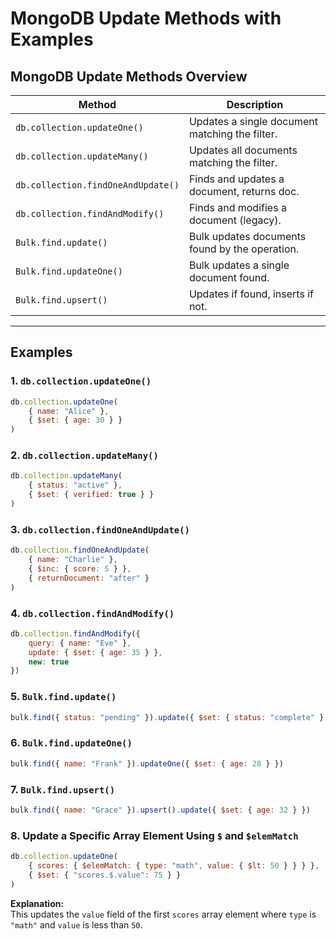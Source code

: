 # MongoDB Update Methods with Examples

## MongoDB Update Methods Overview

| Method                              | Description                                      |
|--------------------------------------|--------------------------------------------------|
| `db.collection.updateOne()`          | Updates a single document matching the filter.   |
| `db.collection.updateMany()`         | Updates all documents matching the filter.        |
| `db.collection.findOneAndUpdate()`   | Finds and updates a document, returns doc.        |
| `db.collection.findAndModify()`      | Finds and modifies a document (legacy).           |
| `Bulk.find.update()`                 | Bulk updates documents found by the operation.    |
| `Bulk.find.updateOne()`              | Bulk updates a single document found.             |
| `Bulk.find.upsert()`                 | Updates if found, inserts if not.                 |

---

## Examples

### 1. `db.collection.updateOne()`
```js
db.collection.updateOne(
    { name: "Alice" },
    { $set: { age: 30 } }
)
```

### 2. `db.collection.updateMany()`
```js
db.collection.updateMany(
    { status: "active" },
    { $set: { verified: true } }
)
```

### 3. `db.collection.findOneAndUpdate()`
```js
db.collection.findOneAndUpdate(
    { name: "Charlie" },
    { $inc: { score: 5 } },
    { returnDocument: "after" }
)
```

### 4. `db.collection.findAndModify()`
```js
db.collection.findAndModify({
    query: { name: "Eve" },
    update: { $set: { age: 35 } },
    new: true
})
```

### 5. `Bulk.find.update()`
```js
bulk.find({ status: "pending" }).update({ $set: { status: "complete" } })
```

### 6. `Bulk.find.updateOne()`
```js
bulk.find({ name: "Frank" }).updateOne({ $set: { age: 28 } })
```

### 7. `Bulk.find.upsert()`
```js
bulk.find({ name: "Grace" }).upsert().update({ $set: { age: 32 } })
```
 
### 8. Update a Specific Array Element Using `$` and `$elemMatch`

```js
db.collection.updateOne(
    { scores: { $elemMatch: { type: "math", value: { $lt: 50 } } } },
    { $set: { "scores.$.value": 75 } }
)
```

**Explanation:**  
This updates the `value` field of the first `scores` array element where `type` is `"math"` and `value` is less than `50`.